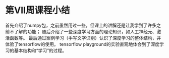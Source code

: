 # 第**VII**周课程小结
首先介绍了numpy包，之前虽然用过一些，但课上的讲解还是让我学到了许多之前不了解的功能；
随后介绍了一些深度学习方面的理论知识，如人工神经元、激活函数等。
最后通过案例学习（手写文字识别）认识了深度学习的整体结构，并体验了tensorflow的使用。
tensorflow playground的实验直观地体会到了深度学习的基本结构和“学习”的过程。